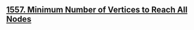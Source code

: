 ## [1557. Minimum Number of Vertices to Reach All Nodes](https://leetcode.com/problems/minimum-number-of-vertices-to-reach-all-nodes/)


